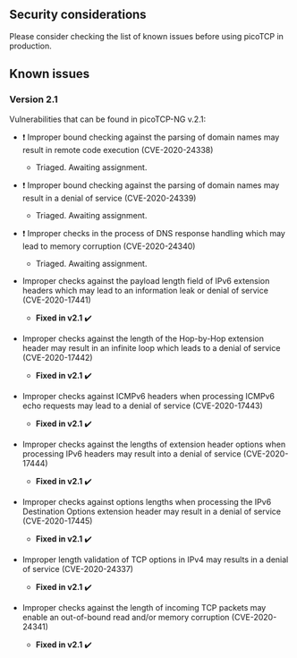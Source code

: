 ## Security considerations

Please consider checking the list of known issues before using picoTCP in production.


## Known issues

### Version 2.1

Vulnerabilities that can be found in picoTCP-NG v.2.1:

* ❗ Improper bound checking against the parsing of domain names may result in remote code execution (CVE-2020-24338)
  * Triaged. Awaiting assignment.

* ❗ Improper bound checking against the parsing of domain names may result in a denial of service (CVE-2020-24339)
  * Triaged. Awaiting assignment.

* ❗ Improper checks in the process of DNS response handling which may lead to memory corruption (CVE-2020-24340)
  * Triaged. Awaiting assignment.

* Improper checks against the payload length field of IPv6 extension headers which may lead to an information leak or denial of service (CVE-2020-17441)
  *  **Fixed in v2.1** :heavy_check_mark:

* Improper checks against the length of the Hop-by-Hop extension header may result in an infinite loop which leads to a denial of service (CVE-2020-17442)
  *  **Fixed in v2.1** :heavy_check_mark:

* Improper checks against ICMPv6 headers when processing ICMPv6 echo requests may lead to a denial of service (CVE-2020-17443)
  *  **Fixed in v2.1** :heavy_check_mark:

* Improper checks against the lengths of extension header options when processing IPv6 headers may result into a denial of service (CVE-2020-17444)
  *  **Fixed in v2.1** :heavy_check_mark:

* Improper checks against options lengths when processing the IPv6 Destination Options extension header may result in a denial of service (CVE-2020-17445)
  *  **Fixed in v2.1** :heavy_check_mark:

* Improper length validation of TCP options in IPv4 may results in a denial of service (CVE-2020-24337)
  *  **Fixed in v2.1** :heavy_check_mark:

* Improper checks against the length of incoming TCP packets may enable an out-of-bound read and/or memory corruption (CVE-2020-24341)
  *  **Fixed in v2.1** :heavy_check_mark:

